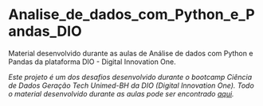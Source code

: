 # Analise_de_dados_com_Python_e_Pandas_DIO
 Material desenvolvido durante as aulas de Análise de dados com Python e Pandas da plataforma DIO - Digital Innovation One.
 
 *Este projeto é um dos desafios desenvolvido durante o bootcamp Ciência de Dados Geração Tech Unimed-BH da DIO (Digital Innovation One). Todo o material desenvolvido durante as aulas pode ser encontrado [aqui](https://github.com/henrique-sk/Ciencia_de_Dados-DIO-Geracao_Tech_Unimed_BH).*
